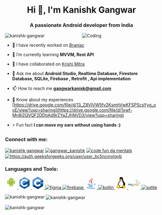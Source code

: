 <h1 align="center">Hi 👋, I'm Kanishk Gangwar</h1>
<h3 align="center">A passionate Android developer from India</h3>
<img align="right" alt="Coding" width="250" src="https://cdn.dribbble.com/users/1162077/screenshots/3848914/programmer.gif">

<p align="left"> <img src="https://komarev.com/ghpvc/?username=kanishk-gangwar&label=Profile%20views&color=0e75b6&style=flat" alt="kanishk-gangwar" /> </p>

- 🔭 I have recently worked on [Braniac](https://github.com/kanishk-gangwar/Braniac-The-Quiz-App.git)

- 🌱 I’m currently learning **MVVM, Rest API**

- 👯 I have collaborated on [Krishi Mitra](https://github.com/adword01/Krishi-Mitra.git)

- 💬 Ask me about **Android Studio, Realtime Database, Firestore Database, SQLite, Firebase , Retrofit , Api implementation**

- 📫 How to reach me **gangwarkanisk@gmail.com**

- 📄 Know about my experiences [https://drive.google.com/file/d/13_Z8VIVW5fv2KsmhVwKFSPScsYyg_ooE/view?usp=sharing](https://drive.google.com/file/d/1xwf-Mn8j2QVQF2DDtjAd9rZYaZJhNVD3/view?usp=sharing)

- ⚡ Fun fact **I can move my ears without using hands :)**

<h3 align="left">Connect with me:</h3>
<p align="left">
<a href="https://linkedin.com/in/kanishk gangwar" target="blank"><img align="center" src="https://raw.githubusercontent.com/rahuldkjain/github-profile-readme-generator/master/src/images/icons/Social/linked-in-alt.svg" alt="kanishk gangwar" height="30" width="40" /></a>
<a href="https://instagram.com/gangwar_kanishk" target="blank"><img align="center" src="https://raw.githubusercontent.com/rahuldkjain/github-profile-readme-generator/master/src/images/icons/Social/instagram.svg" alt="gangwar_kanishk" height="30" width="40" /></a>
<a href="https://www.youtube.com/c/code fun da mentals" target="blank"><img align="center" src="https://raw.githubusercontent.com/rahuldkjain/github-profile-readme-generator/master/src/images/icons/Social/youtube.svg" alt="code fun da mentals" height="30" width="40" /></a>
<a href="https://auth.geeksforgeeks.org/user/https://auth.geeksforgeeks.org/user/user_bc5ncmxlgyb" target="blank"><img align="center" src="https://raw.githubusercontent.com/rahuldkjain/github-profile-readme-generator/master/src/images/icons/Social/geeks-for-geeks.svg" alt="https://auth.geeksforgeeks.org/user/user_bc5ncmxlgyb" height="30" width="40" /></a>
</p>

<h3 align="left">Languages and Tools:</h3>
<p align="left"> <a href="https://developer.android.com" target="_blank" rel="noreferrer"> <img src="https://raw.githubusercontent.com/devicons/devicon/master/icons/android/android-original-wordmark.svg" alt="android" width="40" height="40"/> </a> <a href="https://www.cprogramming.com/" target="_blank" rel="noreferrer"> <img src="https://raw.githubusercontent.com/devicons/devicon/master/icons/c/c-original.svg" alt="c" width="40" height="40"/> </a> <a href="https://www.w3schools.com/cpp/" target="_blank" rel="noreferrer"> <img src="https://raw.githubusercontent.com/devicons/devicon/master/icons/cplusplus/cplusplus-original.svg" alt="cplusplus" width="40" height="40"/> </a> <a href="https://www.figma.com/" target="_blank" rel="noreferrer"> <img src="https://www.vectorlogo.zone/logos/figma/figma-icon.svg" alt="figma" width="40" height="40"/> </a> <a href="https://firebase.google.com/" target="_blank" rel="noreferrer"> <img src="https://www.vectorlogo.zone/logos/firebase/firebase-icon.svg" alt="firebase" width="40" height="40"/> </a> <a href="https://www.java.com" target="_blank" rel="noreferrer"> <img src="https://raw.githubusercontent.com/devicons/devicon/master/icons/java/java-original.svg" alt="java" width="40" height="40"/> </a> <a href="https://kotlinlang.org" target="_blank" rel="noreferrer"> <img src="https://www.vectorlogo.zone/logos/kotlinlang/kotlinlang-icon.svg" alt="kotlin" width="40" height="40"/> </a> <a href="https://www.linux.org/" target="_blank" rel="noreferrer"> <img src="https://raw.githubusercontent.com/devicons/devicon/master/icons/linux/linux-original.svg" alt="linux" width="40" height="40"/> </a> <a href="https://www.mysql.com/" target="_blank" rel="noreferrer"> <img src="https://raw.githubusercontent.com/devicons/devicon/master/icons/mysql/mysql-original-wordmark.svg" alt="mysql" width="40" height="40"/> </a> <a href="https://www.sqlite.org/" target="_blank" rel="noreferrer"> <img src="https://www.vectorlogo.zone/logos/sqlite/sqlite-icon.svg" alt="sqlite" width="40" height="40"/> </a> </p>

<p><img align="left" src="https://github-readme-stats.vercel.app/api/top-langs?username=kanishk-gangwar&show_icons=true&locale=en&layout=compact" alt="kanishk-gangwar" /></p>

<p>&nbsp;<img align="center" src="https://github-readme-stats.vercel.app/api?username=kanishk-gangwar&show_icons=true&locale=en" alt="kanishk-gangwar" /></p>

<p><img align="center" src="https://github-readme-streak-stats.herokuapp.com/?user=kanishk-gangwar&" alt="kanishk-gangwar" /></p>
